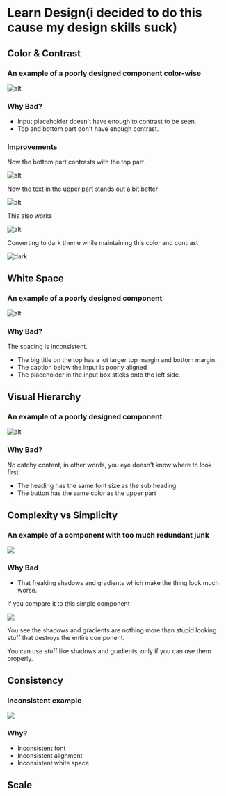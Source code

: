 # Learn Design(i decided to do this cause my design skills suck)

## Color & Contrast

### An example of a poorly designed component color-wise

![alt](assets/images/bad-color.png)

### Why Bad?

- Input placeholder doesn't have enough to contrast to be seen.
- Top and bottom part don't have enough contrast.

### Improvements

Now the bottom part contrasts with the top part.

![alt](assets/images/bad-color1.png)

Now the text in the upper part stands out a bit better

![alt](assets/images/kinda-fine-color.png)

This also works

![alt](assets/images/also-works.png)

Converting to dark theme while maintaining this color and contrast

![dark](assets/images/dark-theme.png)

## White Space

### An example of a poorly designed component

![alt](assets/images/bad-spacing.png)

### Why Bad?

The spacing is inconsistent.

- The big title on the top has a lot larger top margin and bottom margin.
- The caption below the input is poorly aligned
- The placeholder in the input box sticks onto the left side.

## Visual Hierarchy

### An example of a poorly designed component

![alt](assets/images/bad-hierarchy.png)

### Why Bad?

No catchy content, in other words, you eye doesn't know where to look first.

- The heading has the same font size as the sub heading
- The button has the same color as the upper part

## Complexity vs Simplicity

### An example of a component with too much redundant junk

![](./assets/images/junk.png)

### Why Bad

- That freaking shadows and gradients which make the thing look much worse.

If you compare it to this simple component

![](./assets/images/dark-theme)

You see the shadows and gradients are nothing more than stupid looking stuff that destroys the entire component.

You can use stuff like shadows and gradients, only if you can use them properly.

## Consistency

### Inconsistent example

![](assets/images/inconsistency.png)

### Why?

- Inconsistent font
- Inconsistent alignment
- Inconsistent white space

## Scale
